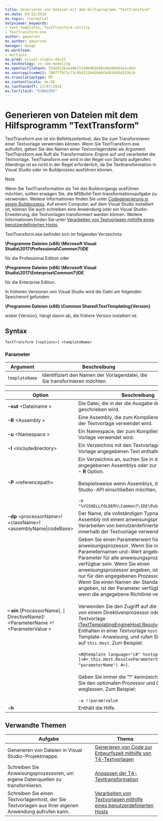 ```yaml
---
title: Generieren von Dateien mit dem Hilfsprogramm "TextTransform"
ms.date: 03/22/2018
ms.topic: conceptual
helpviewer_keywords:
- text templates, TextTransform utility
- TextTransform.exe
author: gewarren
ms.author: gewarren
manager: douge
ms.workload:
- multiple
ms.prod: visual-studio-dev15
ms.technology: vs-ide-modeling
ms.openlocfilehash: 554ed126aa46b15148b902b901d8e9b664e3cdbd
ms.sourcegitcommit: 708f77071c73c95d212645b00fa943d45d35361b
ms.translationtype: MT
ms.contentlocale: de-DE
ms.lasthandoff: 12/07/2018
ms.locfileid: "53062295"
---
```

# <a name="generate-files-with-the-texttransform-utility"></a>Generieren von Dateien mit dem Hilfsprogramm "TextTransform"

TextTransform.exe ist ein Befehlszeilentool, das Sie zum Transformieren einer Textvorlage verwenden können. Wenn Sie TextTransform.exe aufrufen, geben Sie den Namen einer Textvorlagendatei als Argument. TextTransform.exe Ruft die Transformations-Engine auf und verarbeitet die Textvorlage. TextTransform.exe wird in der Regel von Skripts aufgerufen. Allerdings ist es nicht in der Regel erforderlich, da Sie Texttransformation in Visual Studio oder im Buildprozess ausführen können.

> [!NOTE]
> Wenn Sie TextTransformation als Teil des Buildvorgangs ausführen möchten, sollten erwägen Sie, die MSBuild-Text-transformationsaufgabe zu verwenden. Weitere Informationen finden Sie unter [Codegenerierung in einem Buildprozess](../modeling/code-generation-in-a-build-process.md). Auf einem Computer, auf dem Visual Studio installiert ist, können Sie auch schreiben eine Anwendung oder ein Visual Studio-Erweiterung, die Textvorlagen transformiert werden können. Weitere Informationen finden Sie unter [Verarbeiten von Textvorlagen mithilfe eines benutzerdefinierten Hosts](../modeling/processing-text-templates-by-using-a-custom-host.md).

 TextTransform.exe befindet sich im folgenden Verzeichnis:

 **\Programme Dateien (x86) \Microsoft Visual Studio\2017\Professional\Common7\IDE**

für die Professional Edition oder

 **\Programme Dateien (x86) \Microsoft Visual Studio\2017\Enterprise\Common7\IDE**

 für die Enterprise Edition.

In früheren Versionen von Visual Studio wird die Datei am folgenden Speicherort gefunden:

**\Programme Dateien (x86) \Common Shared\TextTemplating\{Version}**

wobei {Version}, hängt davon ab, die frühere Version installiert ist.

## <a name="syntax"></a>Syntax

```
TextTransform [<options>] <templateName>
```

### <a name="parameters"></a>Parameter

|**Argument**|**Beschreibung**|
|-|-|
|`templateName`|Identifiziert den Namen der Vorlagendatei, die Sie transformieren möchten.|

|**Option**|**Beschreibung**|
|-|-|
|**-out** \<Dateiname >|Die Datei, die in der die Ausgabe der Transformation geschrieben wird.|
|**-R** \<Assembly >|Eine Assembly, die zum Kompilieren und Ausführen der Textvorlage verwendet wird.|
|**-u** \<Namespace >|Ein Namespace, der zum Kompilieren von der Vorlage verwendet wird.|
|**-I** \<includedirectory>|Ein Verzeichnis mit den Textvorlagen, die in der Vorlage angegebenen Text enthalten.|
|**-P** \<referencepath>|Ein Verzeichnis an, suchen Sie in die Textvorlage angegebenen Assemblys oder zur Verwendung der **- R** Option.<br /><br /> Beispielsweise wenn Assemblys, die für die Visual Studio-API einschließen möchten, verwenden<br /><br /> `-P "%VSSHELLFOLDER%\Common7\IDE\PublicAssemblies"`|
|**-dp** \<processorName>!\<className>!\<assemblyName&#124;codeBase>|Der Name, die vollständigen Typnamen und die Assembly mit einem anweisungsprozessor, der zum Verarbeiten von benutzerdefinierter Anweisungen innerhalb der Textvorlage verwendet werden kann.|
|**– ein** [ProcessorName]. [ DirectiveName]! \<ParameterName >! \<ParameterValue >|Geben Sie einen Parameterwert für einen anweisungsprozessor. Wenn Sie nur den Parameternamen und-Wert angeben, wird der Parameter für alle anweisungsprozessoren verfügbar sein. Wenn Sie einen anweisungsprozessor angeben, ist der Parameter nur für den angegebenen Prozessor zur Verfügung. Wenn Sie einen Namen der Standarddirektive angeben, ist der Parameter verfügbar sind, nur, wenn die angegebene Richtlinie verarbeitet wird.<br /><br /> Verwenden Sie den Zugriff auf die Parameterwerte von einem Direktivenprozessor oder der Textvorlage [ITextTemplatingEngineHost.ResolveParameterValue](/previous-versions/visualstudio/visual-studio-2012/bb126369\(v\=vs.110\)). Enthalten in einer Textvorlage `hostspecific` in der Template-Anweisung, und rufen Sie die Nachricht auf `this.Host`. Zum Beispiel:<br /><br /> `<#@template language="c#" hostspecific="true"#> [<#= this.Host.ResolveParameterValue("", "", "parameterName") #>]`.<br /><br /> Geben Sie immer die "!" kennzeichnet, auch wenn Sie den optionalen Prozessor und Direktivennamen weglassen. Zum Beispiel:<br /><br /> `-a !!param!value`|
|**-h**|Enthält die Hilfe.|

## <a name="related-topics"></a>Verwandte Themen

|Aufgabe|Thema|
|-|-|
|Generieren von Dateien in Visual Studio-Projektmappe.|[Generieren von Code zur Entwurfszeit mithilfe von T4-Textvorlagen](../modeling/design-time-code-generation-by-using-t4-text-templates.md)|
|Schreiben Sie Anweisungsprozessoren, um eigene Datenquellen zu transformieren.|[Anpassen der T4-Texttransformation](../modeling/customizing-t4-text-transformation.md)|
|Schreiben Sie einen Textvorlagenhost, der Sie Textvorlagen aus Ihrer eigenen Anwendung aufrufen kann.|[Verarbeiten von Textvorlagen mithilfe eines benutzerdefinierten Hosts](../modeling/processing-text-templates-by-using-a-custom-host.md)|
